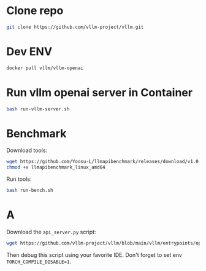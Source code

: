 # Clone repo

```bash
git clone https://github.com/vllm-project/vllm.git
```

# Dev ENV

```bash
docker pull vllm/vllm-openai
```

# Run vllm openai server in Container

```bash
bash run-vllm-server.sh 
```

# Benchmark

Download tools:

```bash
wget https://github.com/Yoosu-L/llmapibenchmark/releases/download/v1.0.2/llmapibenchmark_linux_amd64
chmod +x llmapibenchmark_linux_amd64
```

Run tools:

```bash
bash run-bench.sh
```

# A

Download the `api_server.py` script:

```bash
wget https://github.com/vllm-project/vllm/blob/main/vllm/entrypoints/openai/api_server.py
```

Then debug this script using your favorite IDE. Don't forget to set env `TORCH_COMPILE_DISABLE=1`.